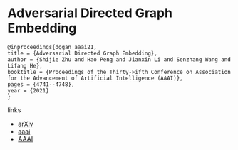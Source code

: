 # Adversarial Directed Graph Embedding

```
@inproceedings{dggan_aaai21,
title = {Adversarial Directed Graph Embedding},
author = {Shijie Zhu and Hao Peng and Jianxin Li and Senzhang Wang and Lifang He},
booktitle = {Proceedings of the Thirty-Fifth Conference on Association for the Advancement of Artificial Intelligence (AAAI)},
pages = {4741--4748},
year = {2021}
}
```

links
- [arXiv](https://arxiv.org/abs/2008.03667)
- [aaai](https://www.aaai.org/AAAI21Papers/AAAI-2842.ZhuShijie.pdf)
- [AAAI](https://ojs.aaai.org/index.php/AAAI/article/view/16605)
